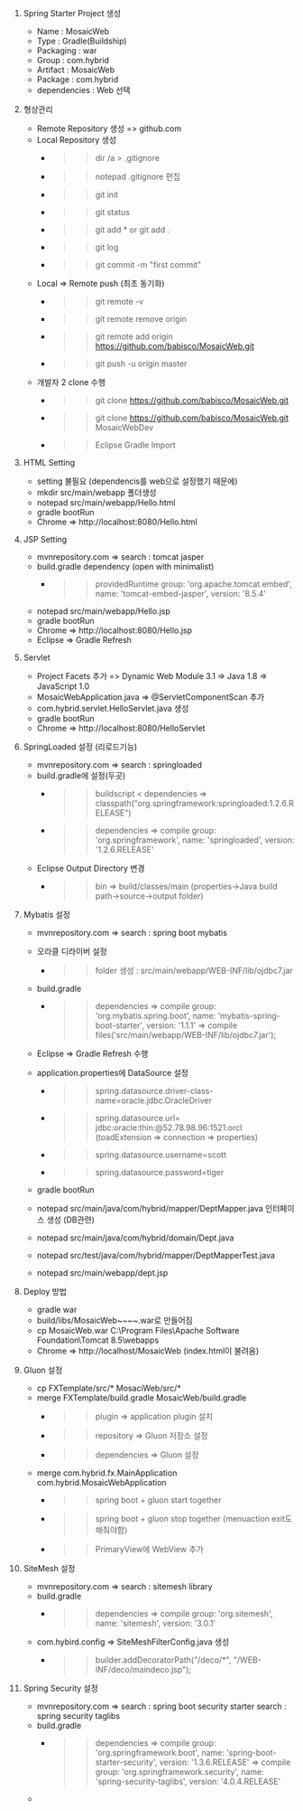 1. Spring Starter Project 생성
	
	- Name : MosaicWeb
	- Type : Gradle(Buildship)
	- Packaging : war
	- Group : com.hybrid
	- Artifact : MosaicWeb
	- Package : com.hybrid
	- dependencies : Web 선택

2. 형상관리 

	- Remote Repository 생성 => github.com
	- Local Repository 생성
		- >> dir /a > .gitignore
		- >> notepad .gitignore 편집
		- >> git init
		- >> git status
		- >> git add * or git add .
		- >> git log
		- >> git commit -m "first commit"
	- Local => Remote push (최초 동기화)
		- >> git remote -v
		- >> git remote remove origin
		- >> git remote add origin https://github.com/babisco/MosaicWeb.git
		- >> git push -u origin master 
	- 개발자 2 clone 수행
		- >> git clone https://github.com/babisco/MosaicWeb.git
		- >> git clone https://github.com/babisco/MosaicWeb.git MosaicWebDev
		- >> Eclipse Gradle Import

3. HTML Setting
	
	- setting 불필요 (dependencis를 web으로 설정했기 때문에)
	- mkdir src/main/webapp 폴더생성
	- notepad src/main/webapp/Hello.html
	- gradle bootRun
	- Chrome => http://localhost:8080/Hello.html

4. JSP Setting
	
	- mvnrepository.com => search : tomcat jasper
	- build.gradle dependency (open with minimalist)
		- >> providedRuntime group: 'org.apache.tomcat.embed', name: 'tomcat-embed-jasper', version: '8.5.4' 
	- notepad src/main/webapp/Hello.jsp
	- gradle bootRun
	- Chrome => http://localhost:8080/Hello.jsp
	- Eclipse => Gradle Refresh

5. Servlet

	- Project Facets 추가
		=> Dynamic Web Module 3.1 
		=> Java 1.8
		=> JavaScript 1.0
	- MosaicWebApplication.java => @ServletComponentScan 추가
	- com.hybrid.servlet.HelloServlet.java 생성
	- gradle bootRun
	- Chrome => http://localhost:8080/HelloServlet
	
6. SpringLoaded 설정 (리로드기능)
	
	- mvnrepository.com => search : springloaded
	- build.gradle에 설정(두곳)
		- >> buildscript < dependencies => classpath("org.springframework:springloaded:1.2.6.RELEASE")
		- >> dependencies => compile group: 'org.springframework', name: 'springloaded', version: '1.2.6.RELEASE'
	- Eclipse Output Directory 변경
		- >> bin => build/classes/main
		(properties->Java build path->source->output folder)
		 
7. Mybatis 설정

	- mvnrepository.com => search : spring boot mybatis
	- 오라클 디라이버 설정 
		- >> folder 생성 : src/main/webapp/WEB-INF/lib/ojdbc7.jar
	- build.gradle 
		- >> dependencies => compile group: 'org.mybatis.spring.boot', name: 'mybatis-spring-boot-starter', version: '1.1.1'
						  => compile files('src/main/webapp/WEB-INF/lib/ojdbc7.jar'); 
	- Eclipse => Gradle Refresh 수행
	- application.properties에 DataSource 설정
		- >> spring.datasource.driver-class-name=oracle.jdbc.OracleDriver
		- >> spring.datasource.url= jdbc:oracle:thin:@52.78.98.96:1521:orcl 
			 (toadExtension => connection => properties)
		- >> spring.datasource.username=scott
		- >> spring.datasource.password=tiger
	- gradle bootRun 
	
	- notepad src/main/java/com/hybrid/mapper/DeptMapper.java 인터페이스 생성 (DB관련)
	- notepad src/main/java/com/hybrid/domain/Dept.java 
	- notepad src/test/java/com/hybrid/mapper/DeptMapperTest.java
	- notepad src/main/webapp/dept.jsp
	
8. Deploy 방법
	
	- gradle war
	- build/libs/MosaicWeb~~~~.war로 만들어짐
	- cp MosaicWeb.war C:\Program Files\Apache Software Foundation\Tomcat 8.5\webapps
	- Chrome => http://localhost/MosaicWeb (index.html이 불려옴)
	
9. Gluon 설정

	- cp FXTemplate/src/* MosaciWeb/src/*
	- merge FXTemplate/build.gradle MosaicWeb/build.gradle
		- >> plugin => application plugin 설치
		- >> repository => Gluon 저장소 설정
		- >> dependencies => Gluon 설정
	- merge com.hybrid.fx.MainApplication com.hybrid.MosaicWebApplication
		- >> spring boot + gluon start together
		- >> spring boot + gluon stop together (menuaction exit도해줘야함)
		- >> PrimaryView에 WebView 추가

10. SiteMesh 설정
	
	- mvnrepository.com => search : sitemesh library
	- build.gradle
		- >> dependencies => compile group: 'org.sitemesh', name: 'sitemesh', version: '3.0.1'
	- com.hybird.config => SiteMeshFilterConfig.java 생성
		- >> builder.addDecoratorPath("/deco/*", "/WEB-INF/deco/maindeco.jsp");
		
11. Spring Security 설정
	
	- mvnrepository.com => search : spring boot security starter 
						   search : spring security taglibs
	- build.gradle
		- >> dependencies => compile group: 'org.springframework.boot', name: 'spring-boot-starter-security', version: '1.3.6.RELEASE'
						  => compile group: 'org.springframework.security', name: 'spring-security-taglibs', version: '4.0.4.RELEASE'
	- 

		
	